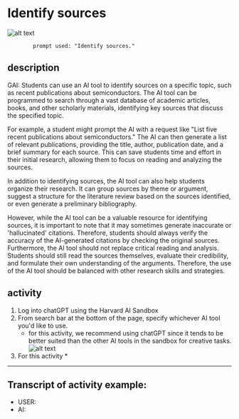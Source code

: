 # Identify sources

![alt text](https://files.slack.com/files-pri/T0HTW3H0V-F0609PELVL7/oue_016.png?pub_secret=99810cf306)

            prompt used: "Identify sources."
            
## description
GAI: Students can use an AI tool to identify sources on a specific topic, such as recent publications about semiconductors. The AI tool can be programmed to search through a vast database of academic articles, books, and other scholarly materials, identifying key sources that discuss the specified topic.

For example, a student might prompt the AI with a request like "List five recent publications about semiconductors." The AI can then generate a list of relevant publications, providing the title, author, publication date, and a brief summary for each source. This can save students time and effort in their initial research, allowing them to focus on reading and analyzing the sources.

In addition to identifying sources, the AI tool can also help students organize their research. It can group sources by theme or argument, suggest a structure for the literature review based on the sources identified, or even generate a preliminary bibliography.

However, while the AI tool can be a valuable resource for identifying sources, it is important to note that it may sometimes generate inaccurate or 'hallucinated' citations. Therefore, students should always verify the accuracy of the AI-generated citations by checking the original sources. Furthermore, the AI tool should not replace critical reading and analysis. Students should still read the sources themselves, evaluate their credibility, and formulate their own understanding of the arguments. Therefore, the use of the AI tool should be balanced with other research skills and strategies.


## activity
1. Log into chatGPT using the Harvard AI Sandbox
2. From search bar at the bottom of the page, specify whichever AI tool you'd like to use.
    * for this activity, we recommend using chatGPT since it tends to be better suited than the other AI tools in the sandbox for creative tasks.
![alt text](https://files.slack.com/files-pri/T0HTW3H0V-F0612HG51ND/video_to_gif__6_..gif?pub_secret=4e1c91c9ce)
3. For this activity
    * 

---

## Transcript of activity example:

* USER:
* AI: 